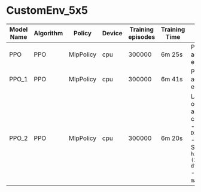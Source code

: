 # CustomEnv_5x5

| Model Name | Algorithm | Policy | Device | Training<br/>episodes | Training Time | Description                                                                                                                                                                                                  |
|------------|-----------|--------|--------|------------------|---------------|--------------------------------------------------------------------------------------------------------------------------------------------------------------------------------------------------------------|
| PPO        | PPO       |MlpPolicy| cpu    |300000| 6m 25s        | Posiciones del agente y objetivo estáticas                                                                                                                                                                   |
| PPO_1      | PPO       |MlpPolicy| cpu    |300000| 6m 41s        | Posiciones del agente y objetivo estáticas                                                                                                                                                                   |
| PPO_2      | PPO       |MlpPolicy| cpu    |300000| 6m 20s        | La posición del objetivo cambia aleatoriamente cada episodio.<br/>- Action Space: `Discrete(4)`<br/>- Observation Space: `Box(low=0, high=2, shape=(25,), dtype=np.float32)`<br/>- Reducido `max_steps` a 10 |
